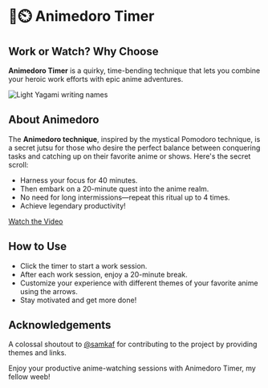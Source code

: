 # 👺⏲️ Animedoro Timer
## Work or Watch? Why Choose

**Animedoro Timer** is a quirky, time-bending technique that lets you combine your heroic work efforts with epic anime adventures.

![Light Yagami writing names](https://media.giphy.com/media/H9GdRg90WerxC/giphy.gif)

## About Animedoro

The **Animedoro technique**, inspired by the mystical Pomodoro technique, is a secret jutsu for those who desire the perfect balance between conquering tasks and catching up on their favorite anime or shows. Here's the secret scroll:

- Harness your focus for 40 minutes.
- Then embark on a 20-minute quest into the anime realm.
- No need for long intermissions—repeat this ritual up to 4 times.
- Achieve legendary productivity!

[Watch the Video](https://www.youtube.com/embed/bUjGZJIgse0)

## How to Use

- Click the timer to start a work session.
- After each work session, enjoy a 20-minute break.
- Customize your experience with different themes of your favorite anime using the arrows.
- Stay motivated and get more done!

## Acknowledgements

A colossal shoutout to [@samkaf](https://github.com/SamuelKaf) for contributing to the project by providing themes and links.

Enjoy your productive anime-watching sessions with Animedoro Timer, my fellow weeb!

